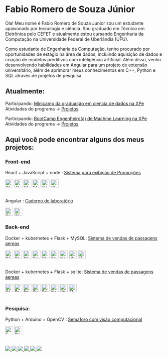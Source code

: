 # Fabio Romero de Souza Júnior

Ola! Meu nome é Fabio Romero de Souza Junior sou um estudante apaixonado por tecnologia e ciência. Sou graduado em Técnico em Eletrônica pelo CEFET e atualmente estou cursando Engenharia da Computação na Universidade Federal de Uberlândia (UFU).

Como estudante de Engenharia da Computação, tenho procurado por oportunidades de estágio na área de dados, incluindo aquisição de dados e criação de modelos preditivos com inteligência artificial. Além disso, venho desenvolvendo habilidades em Angular para um projeto de extensão universitário, além de aprimorar meus conhecimentos em C++, Python e SQL através de projetos de pesquisa.

## Atualmente: 

Participando: 
<a href="https://www.xpeducacao.com.br/graduacao/ciencia-de-dados">Minicamp da graduação em ciencia de dados na XPe </a> <br>
Atividades do programa ->
<a href="https://github.com/FabioRSJunior/XPE-Minicamp">Projetos</a>

Participando: 
<a href="https://www.xpeducacao.com.br/bootcamp/engenheiro-de-machine-learning">BootCamp Engenheiro(a) de Machine Learning na XPe </a> <br>
Atividades do programa -> 
<a href="https://github.com/FabioRSJunior/XPE---BootCamp---Engenheiro-a-de-Machine-Learning">Projetos</a>


## Aqui você pode encontrar alguns dos meus projetos: 

### Front-end 

React + JavaScript + node : <a href="https://github.com/FabioRSJunior/TecnologiasWebMobile">Sistema para exibição de Promoções</a>

<div align="left">
	<code><img height="25" src="https://user-images.githubusercontent.com/25181517/192109061-e138ca71-337c-4019-8d42-4792fdaa7128.png" alt="Postman" title="Postman" /></code>
	<code><img height="25" src="https://user-images.githubusercontent.com/25181517/117447155-6a868a00-af3d-11eb-9cfe-245df15c9f3f.png" alt="JavaScript" title="JavaScript" /></code>
	<code><img height="25" src="https://user-images.githubusercontent.com/25181517/183897015-94a058a6-b86e-4e42-a37f-bf92061753e5.png" alt="React" title="React" /></code>
	<code><img height="25" src="https://user-images.githubusercontent.com/25181517/183568594-85e280a7-0d7e-4d1a-9028-c8c2209e073c.png" alt="Node.js" title="Node.js" /></code>
	<code><img height="25" src="https://user-images.githubusercontent.com/25181517/183423507-c056a6f9-1ba8-4312-a350-19bcbc5a8697.png" alt="Python" title="Python" /></code>
	<code><img height="25" src="https://user-images.githubusercontent.com/25181517/117208740-bfb78400-adf5-11eb-97bb-09072b6bedfc.png" alt="PostgreSQL" title="PostgreSQL" /></code>
</div>
<br>

Angular                   : <a href="https://github.com/FabioRSJunior/Angular-Estudos">Caderno de laboratório</a>

<div align="left">
	<code><img height="25" src="https://user-images.githubusercontent.com/25181517/192108891-d86b6220-e232-423a-bf5f-90903e6887c3.png" alt="Visual Studio Code" title="Visual Studio Code" /></code>
	<code><img height="25" src="https://user-images.githubusercontent.com/25181517/183890595-779a7e64-3f43-4634-bad2-eceef4e80268.png" alt="Angular" title="Angular" /></code>
</div>


### Back-end

Docker + kubernetes + Flask + MySQL:   <a href="https://github.com/FabioRSJunior/Sistema-de-venda-de-passagem-aerea">Sistema de vendas de passagens aereas</a>

<div align="left">
	<code><img height="25" src="https://user-images.githubusercontent.com/25181517/192108891-d86b6220-e232-423a-bf5f-90903e6887c3.png" alt="Visual Studio Code" title="Visual Studio Code" /></code>
	<code><img height="25" src="https://user-images.githubusercontent.com/25181517/192109061-e138ca71-337c-4019-8d42-4792fdaa7128.png" alt="Postman" title="Postman" /></code>
	<code><img height="25" src="https://user-images.githubusercontent.com/25181517/183568594-85e280a7-0d7e-4d1a-9028-c8c2209e073c.png" alt="Node.js" title="Node.js" /></code>
	<code><img height="25" src="https://user-images.githubusercontent.com/25181517/183423507-c056a6f9-1ba8-4312-a350-19bcbc5a8697.png" alt="Python" title="Python" /></code>
	<code><img height="25" src="https://user-images.githubusercontent.com/25181517/117208740-bfb78400-adf5-11eb-97bb-09072b6bedfc.png" alt="PostgreSQL" title="PostgreSQL" /></code>
	<code><img height="25" src="https://user-images.githubusercontent.com/25181517/117207330-263ba280-adf4-11eb-9b97-0ac5b40bc3be.png" alt="Docker" title="Docker" /></code>
	<code><img height="25" src="https://user-images.githubusercontent.com/25181517/182534006-037f08b5-8e7b-4e5f-96b6-5d2a5558fa85.png" alt="Kubernetes" title="Kubernetes" /></code>
	<code><img height="25" src="https://user-images.githubusercontent.com/25181517/186884153-99edc188-e4aa-4c84-91b0-e2df260ebc33.png" alt="Ubuntu" title="Ubuntu" /></code>
	<code><img height="25" src="https://user-images.githubusercontent.com/25181517/183423775-2276e25d-d43d-4e58-890b-edbc88e915f7.png" alt="Flask" title="Flask" /></code>
</div>

<br>

Docker + kubernetes + Flask + sqlite:  <a href="https://github.com/FabioRSJunior/Sistema-de-venda-de-passagem-aerea">Sistema de vendas de passagens aereas</a> 

<div align="left">
	<code><img height="25" src="https://user-images.githubusercontent.com/25181517/192108891-d86b6220-e232-423a-bf5f-90903e6887c3.png" alt="Visual Studio Code" title="Visual Studio Code" /></code>
	<code><img height="25" src="https://user-images.githubusercontent.com/25181517/192109061-e138ca71-337c-4019-8d42-4792fdaa7128.png" alt="Postman" title="Postman" /></code>
	<code><img height="25" src="https://user-images.githubusercontent.com/25181517/183568594-85e280a7-0d7e-4d1a-9028-c8c2209e073c.png" alt="Node.js" title="Node.js" /></code>
	<code><img height="25" src="https://user-images.githubusercontent.com/25181517/183423507-c056a6f9-1ba8-4312-a350-19bcbc5a8697.png" alt="Python" title="Python" /></code>
	<code><img height="25" src="https://user-images.githubusercontent.com/25181517/117207330-263ba280-adf4-11eb-9b97-0ac5b40bc3be.png" alt="Docker" title="Docker" /></code>
	<code><img height="25" src="https://user-images.githubusercontent.com/25181517/182534006-037f08b5-8e7b-4e5f-96b6-5d2a5558fa85.png" alt="Kubernetes" title="Kubernetes" /></code>
	<code><img height="25" src="https://user-images.githubusercontent.com/25181517/186884153-99edc188-e4aa-4c84-91b0-e2df260ebc33.png" alt="Ubuntu" title="Ubuntu" /></code>
	<code><img height="25" src="https://user-images.githubusercontent.com/25181517/183423775-2276e25d-d43d-4e58-890b-edbc88e915f7.png" alt="Flask" title="Flask" /></code>
</div>

<br>


### Pesquisa: 

Python + Arduino + OpenCV : <a href="https://github.com/FabioRSJunior/Controle_Trafego_Smart_Cities_2018">Semaforo com visão computacional</a>
<div align="left">
	<code><img height="25" src="https://user-images.githubusercontent.com/25181517/192106070-46255bcf-65e6-4c6b-a296-bf8d0d8fb2a7.png" alt="C" title="C" /></code>
	<code><img height="25" src="https://user-images.githubusercontent.com/25181517/183423507-c056a6f9-1ba8-4312-a350-19bcbc5a8697.png" alt="Python" title="Python" /></code>
	
</div>

<br>

<div style="display: inline_block"><br>
  
  <a href="https://www.linkedin.com/in/fabio-romero-jr-101a44139/" target="_blank">
    <img src="https://img.shields.io/badge/-LinkedIn-%230077B5?style=for-the-badge&logo=linkedin&logoColor=white" 
         target="_blank">
  </a>
  
  <a href="https://www.linkedin.com/in/fabio-romero-jr-101a44139/" target="_blank">
    <img src="https://img.shields.io/badge/Gmail-D14836?style=for-the-badge&logo=gmail&logoColor=white" 
         target="_blank">
  </a>
  
  <a href="https://github.com/FabioRSJunior" target="_blank">
    <img src="https://img.shields.io/badge/GitHub-100000?style=for-the-badge&logo=github&logoColor=white" 
         target="_blank">
  </a>
  
  <a href="http://lattes.cnpq.br/3976533093866468" target="_blank">
  <img src="https://img.shields.io/badge/Academia-fff?style=for-the-badge&logo=academia&logoColor=black" 
       target="_blank">
 </a>
    
  <a href="https://medium.com/@fabioromero200" target="_blank">
  <img src="https://img.shields.io/badge/Medium-12100E?style=for-the-badge&logo=medium&logoColor=white" 
       target="_blank">
 </a>  
  
<!--  
  <a href="https://www.kaggle.com/fabiorsjunior" target="_blank">
    <img src="https://img.shields.io/badge/Kaggle-20BEFF?style=for-the-badge&logo=Kaggle&logoColor=white" 
         target="_blank">
  </a>
-->
  
  <a href="https://www.instagram.com/fab.iorom/" target="_blank">
    <img src="https://img.shields.io/badge/Instagram-E4405F?style=for-the-badge&logo=instagram&logoColor=white" 
         target="_blank">
  </a>  
</div>



<!--
Imagens legais para seu portfólio
https://github.com/alexandresanlim/Badges4-README.md-Profile
Gerador de tecnologias para seu portfólio
https://marwin1991.github.io/profile-technology-icons/ 
-->

